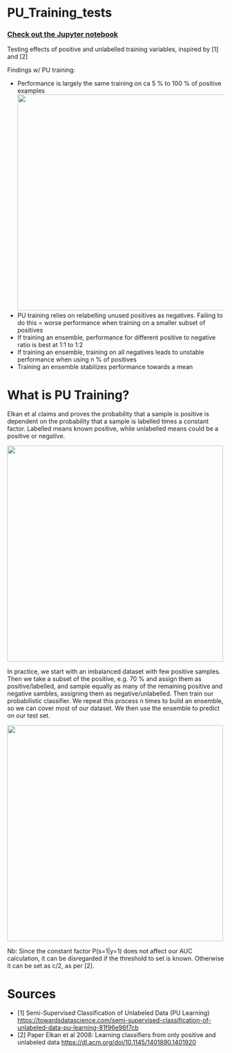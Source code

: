 # PU_Training_tests

### [Check out the Jupyter notebook](https://github.com/Magnushhoie/PU_Training_tests/blob/main/PU_Training.ipynb)

Testing effects of positive and unlabelled training variables, inspired by [1] and [2]

Findings w/ PU training:
- Performance is largely the same training on ca 5 % to 100 % of positive examples <img src="https://github.com/Magnushhoie/PU_Training_tests/blob/main/figures/pos_frac.png" width="500">
- PU training relies on relabelling unused positives as negatives. Failing to do this = worse performance when training on a smaller subset of positives
- If training an ensemble, performance for different positive to negative ratio is best at 1:1 to 1:2
- If training an ensemble, training on all negatives leads to unstable performance when using n % of positives
- Training an ensemble stabilizes performance towards a mean

# What is PU Training?
Elkan et al claims and proves the probability that a sample is positive is dependent on the probability that a sample is labelled times a constant factor. Labelled means known positive, while unlabelled means could be a positive or negative.

<img src="https://github.com/Magnushhoie/PU_Training_tests/blob/main/figures/formula.png" width="500">

In practice, we start with an imbalanced dataset with few positive samples. Then we take a subset of the positive, e.g. 70 % and assign them as positive/labelled, and sample equally as many of the remaining positive and negative sambles, assigning them as negative/unlabelled. Then train our probabilistic classifier. We repeat this process n times to build an ensemble, so we can cover most of our dataset. We then use the ensemble to predict on our test set.

<img src="https://github.com/Magnushhoie/PU_Training_tests/blob/main/figures/example_paper.png" width="500">

Nb: Since the constant factor P(s=1|y=1) does not affect our AUC calculation, it can be disregarded if the threshold to set is known. Otherwise it can be set as c/2, as per [2].

# Sources
- [1] Semi-Supervised Classification of Unlabeled Data (PU Learning) https://towardsdatascience.com/semi-supervised-classification-of-unlabeled-data-pu-learning-81f96e96f7cb
- [2] Paper Elkan et al 2008: Learning classifiers from only positive and unlabeled data https://dl.acm.org/doi/10.1145/1401890.1401920


